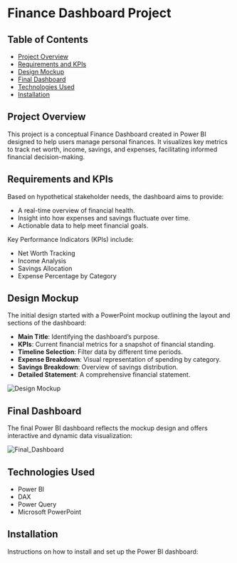 # Finance Dashboard Project

## Table of Contents
- [Project Overview](#project-overview)
- [Requirements and KPIs](#requirements-and-kpis)
- [Design Mockup](#design-mockup)
- [Final Dashboard](#final-dashboard)
- [Technologies Used](#technologies-used)
- [Installation](#installation)

## Project Overview
This project is a conceptual Finance Dashboard created in Power BI designed to help users manage personal finances. It visualizes key metrics to track net worth, income, savings, and expenses, facilitating informed financial decision-making.

## Requirements and KPIs
Based on hypothetical stakeholder needs, the dashboard aims to provide:
- A real-time overview of financial health.
- Insight into how expenses and savings fluctuate over time.
- Actionable data to help meet financial goals.

Key Performance Indicators (KPIs) include:
- Net Worth Tracking
- Income Analysis
- Savings Allocation
- Expense Percentage by Category

## Design Mockup
The initial design started with a PowerPoint mockup outlining the layout and sections of the dashboard:

- **Main Title**: Identifying the dashboard’s purpose.
- **KPIs**: Current financial metrics for a snapshot of financial standing.
- **Timeline Selection**: Filter data by different time periods.
- **Expense Breakdown**: Visual representation of spending by category.
- **Savings Breakdown**: Overview of savings distribution.
- **Detailed Statement**: A comprehensive financial statement.

![Design Mockup](https://github.com/Calculator5329/Finance-Dashboard/assets/62777822/c9c69963-17b4-4a50-a8b7-f9bc01a0319e)


## Final Dashboard
The final Power BI dashboard reflects the mockup design and offers interactive and dynamic data visualization:

![Final_Dashboard](https://github.com/Calculator5329/Finance-Dashboard/assets/62777822/1a4a6e80-1257-45a6-b8fb-9446a8395b36)

## Technologies Used
- Power BI
- DAX
- Power Query
- Microsoft PowerPoint

## Installation
Instructions on how to install and set up the Power BI dashboard:
